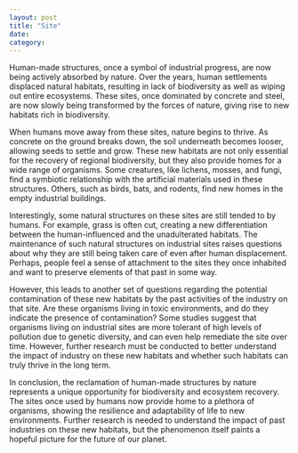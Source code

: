 ```yaml
---
layout: post
title: "Site"
date:
category:
---
```


Human-made structures, once a symbol of industrial progress, are now being actively absorbed by nature. Over the years, human settlements displaced natural habitats, resulting in lack of biodiversity as well as wiping out entire ecosystems. These sites, once dominated by concrete and steel, are now slowly being transformed by the forces of nature, giving rise to new habitats rich in biodiversity.

When humans move away from these sites, nature begins to thrive. As concrete on the ground breaks down, the soil underneath becomes looser, allowing seeds to settle and grow. These new habitats are not only essential for the recovery of regional biodiversity, but they also provide homes for a wide range of organisms. Some creatures, like lichens, mosses, and fungi, find a symbiotic relationship with the artificial materials used in these structures. Others, such as birds, bats, and rodents, find new homes in the empty industrial buildings.

Interestingly, some natural structures on these sites are still tended to by humans. For example, grass is often cut, creating a new differentiation between the human-influenced and the unadulterated habitats. The maintenance of such natural structures on industrial sites raises questions about why they are still being taken care of even after human displacement. Perhaps, people feel a sense of attachment to the sites they once inhabited and want to preserve elements of that past in some way.

However, this leads to another set of questions regarding the potential contamination of these new habitats by the past activities of the industry on that site. Are these organisms living in toxic environments, and do they indicate the presence of contamination? Some studies suggest that organisms living on industrial sites are more tolerant of high levels of pollution due to genetic diversity, and can even help remediate the site over time. However, further research must be conducted to better understand the impact of industry on these new habitats and whether such habitats can truly thrive in the long term.

In conclusion, the reclamation of human-made structures by nature represents a unique opportunity for biodiversity and ecosystem recovery. The sites once used by humans now provide home to a plethora of organisms, showing the resilience and adaptability of life to new environments. Further research is needed to understand the impact of past industries on these new habitats, but the phenomenon itself paints a hopeful picture for the future of our planet.
